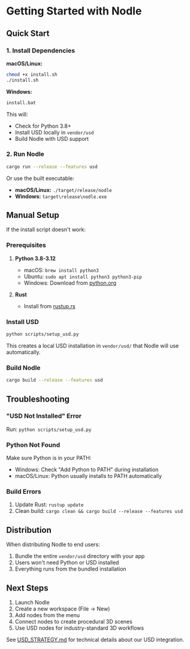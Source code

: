# Getting Started with Nodle

## Quick Start

### 1. Install Dependencies

**macOS/Linux:**
```bash
chmod +x install.sh
./install.sh
```

**Windows:**
```cmd
install.bat
```

This will:
- Check for Python 3.8+ 
- Install USD locally in `vendor/usd`
- Build Nodle with USD support

### 2. Run Nodle

```bash
cargo run --release --features usd
```

Or use the built executable:
- **macOS/Linux:** `./target/release/nodle`
- **Windows:** `target\release\nodle.exe`

## Manual Setup

If the install script doesn't work:

### Prerequisites

1. **Python 3.8-3.12**
   - macOS: `brew install python3`
   - Ubuntu: `sudo apt install python3 python3-pip`
   - Windows: Download from [python.org](https://python.org)

2. **Rust**
   - Install from [rustup.rs](https://rustup.rs)

### Install USD

```bash
python scripts/setup_usd.py
```

This creates a local USD installation in `vendor/usd/` that Nodle will use automatically.

### Build Nodle

```bash
cargo build --release --features usd
```

## Troubleshooting

### "USD Not Installed" Error

Run: `python scripts/setup_usd.py`

### Python Not Found

Make sure Python is in your PATH:
- Windows: Check "Add Python to PATH" during installation
- macOS/Linux: Python usually installs to PATH automatically

### Build Errors

1. Update Rust: `rustup update`
2. Clean build: `cargo clean && cargo build --release --features usd`

## Distribution

When distributing Nodle to end users:
1. Bundle the entire `vendor/usd` directory with your app
2. Users won't need Python or USD installed
3. Everything runs from the bundled installation

## Next Steps

1. Launch Nodle
2. Create a new workspace (File → New)
3. Add nodes from the menu
4. Connect nodes to create procedural 3D scenes
5. Use USD nodes for industry-standard 3D workflows

See [USD_STRATEGY.md](USD_STRATEGY.md) for technical details about our USD integration.